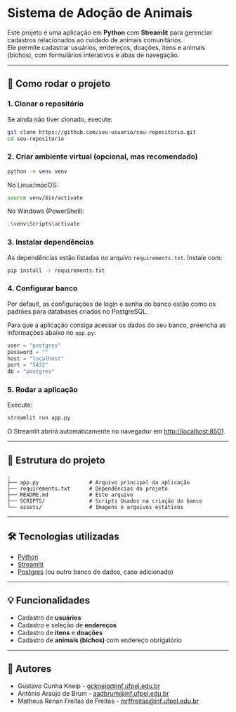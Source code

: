 # Sistema de Adoção de Animais

Este projeto é uma aplicação em **Python** com **Streamlit** para gerenciar cadastros relacionados ao cuidado de animais comunitários.  
Ele permite cadastrar usuários, endereços, doações, itens e animais (bichos), com formulários interativos e abas de navegação.

---

## 🚀 Como rodar o projeto

### 1. Clonar o repositório
Se ainda não tiver clonado, execute:
```bash
git clone https://github.com/seu-usuario/seu-repositorio.git
cd seu-repositorio
````

### 2. Criar ambiente virtual (opcional, mas recomendado)

```bash
python -m venv venv
```

No Linux/macOS:

```bash
source venv/bin/activate
```

No Windows (PowerShell):

```bash
.\venv\Scripts\activate
```

### 3. Instalar dependências

As dependências estão listadas no arquivo `requirements.txt`.
Instale com:

```bash
pip install -r requirements.txt
```

### 4. Configurar banco

Por default, as configurações de login e senha do banco estão como os padrões para databases criados no PostgreSQL.  

Para que a aplicação consiga acessar os dados do seu banco, preencha as informações abaixo no `app.py`:

```python
user = "postgres"
password = ""
host = "localhost"
port = "5432"
db = "postgres"
```

### 5. Rodar a aplicação

Execute:

```bash
streamlit run app.py
```

O Streamlit abrirá automaticamente no navegador em [http://localhost:8501](http://localhost:8501).

---

## 📂 Estrutura do projeto

```
.
├── app.py                # Arquivo principal da aplicação
├── requirements.txt      # Dependências do projeto
├── README.md             # Este arquivo
├── SCRIPTS/              # Scripts Usados na criação do banco
└── assets/               # Imagens e arquivos estáticos
```

---

## 🛠️ Tecnologias utilizadas

* [Python](https://www.python.org/)
* [Streamlit](https://streamlit.io/)
* [Postgres](https://www.sqlite.org/) (ou outro banco de dados, caso adicionado)
---

## 💡 Funcionalidades

* Cadastro de **usuários**
* Cadastro e seleção de **endereços**
* Cadastro de **itens** e **doações**
* Cadastro de **animais (bichos)** com endereço obrigatório

---

## 👤 Autores

* Gustavo Cunha Kneip - [gckneip@inf.ufpel.edu.br](mailto:gckneip@inf.ufpel.edu.br.com)
* Antônio Araújo de Brum - [aadbrum@inf.ufpel.edu.br](mailto:aadbrump@inf.ufpel.edu.br.com)
* Matheus Renan Freitas de Freitas - [mrffreitas@inf.ufpel.edu.br](mailto:mrffreitas@inf.ufpel.edu.br.com)

